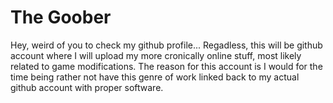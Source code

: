 # The Goober
Hey, weird of you to check my github profile...
Regadless, this will be github account where I will upload my more cronically online stuff, most likely related to game modifications.
The reason for this account is I would for the time being rather not have this genre of work linked back to my actual github account with proper software.
